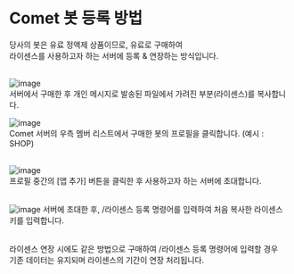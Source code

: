 # Comet 봇 등록 방법

당사의 봇은 유료 정액제 상품이므로, 유료로 구매하여<br>
라이센스를 사용하고자 하는 서버에 등록 & 연장하는 방식입니다.<br><br>

![image](https://github.com/user-attachments/assets/0add6501-c812-4f30-a0cf-ff8ef6bf3af8)<br>
서버에서 구매한 후 개인 메시지로 발송된 파일에서 가려진 부분(라이센스)를 복사합니다.

![image](https://github.com/user-attachments/assets/435f43af-17cf-4643-b5b4-91793f607090)<br>
Comet 서버의 우측 멤버 리스트에서 구매한 봇의 프로필을 클릭합니다. (예시 : SHOP)<br><br>

![image](https://github.com/user-attachments/assets/bda59e4a-552a-4248-af56-8ba6f69f02a5)<br>
프로필 중간의 [앱 추가] 버튼을 클릭한 후 사용하고자 하는 서버에 초대합니다.<br><br>

![image](https://github.com/user-attachments/assets/6e2d70e8-cdd5-4f56-bb2f-ab0176996cfc)
서버에 초대한 후, /라이센스 등록 명령어를 입력하여 처음 복사한 라이센스 키를 입력합니다.<br><br>

라이센스 연장 시에도 같은 방법으로 구매하여 /라이센스 등록 명령어에 입력할 경우 <br>
기존 데이터는 유지되며 라이센스의 기간이 연장 처리됩니다. 
